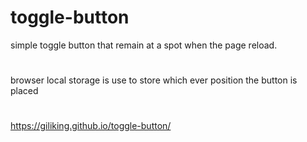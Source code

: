 # toggle-button
simple toggle button that remain at a spot when the page reload.
#
browser local storage is use to store which ever position the button is placed
#
https://giliking.github.io/toggle-button/
